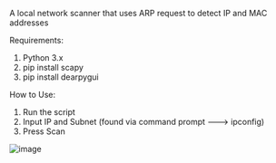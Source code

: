 A local network scanner that uses ARP request to detect IP and MAC addresses

Requirements:
1. Python 3.x
2. pip install scapy
3. pip install dearpygui

How to Use:
1. Run the script
2. Input IP and Subnet (found via command prompt ---> ipconfig)
3. Press Scan

![image](https://github.com/user-attachments/assets/499345ef-be34-4745-8778-875873a1493b)
